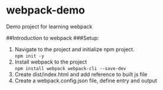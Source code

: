 # webpack-demo
Demo project for learning webpack

##Introduction to webpack
###Setup:
1. Navigate to the project and initialize npm project.<br/>
`npm init -y`
2. Install webpack to the project <br />
`npm install webpack webpack-cli --save-dev`
3. Create dist/index.html and add reference to built js file
4. Create a webpack.config.json file, define entry and output

